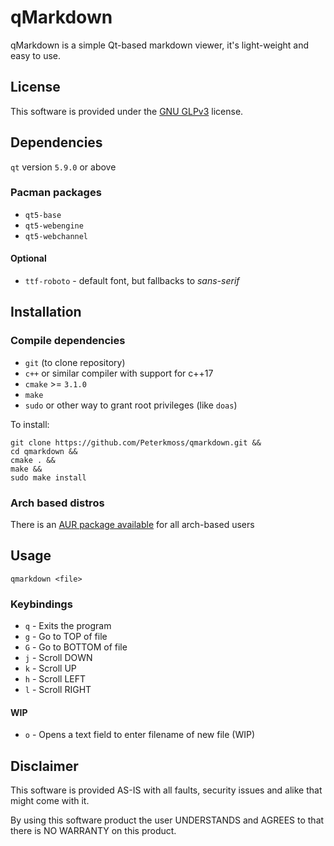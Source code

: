 # qMarkdown

qMarkdown is a simple Qt-based markdown viewer, it's light-weight and easy to use.

## License

This software is provided under the
[GNU GLPv3](https://www.gnu.org/licenses/gpl-3.0.en.html) license.

## Dependencies

`qt` version `5.9.0` or above

### Pacman packages

* `qt5-base`
* `qt5-webengine`
* `qt5-webchannel`

#### Optional

* `ttf-roboto` - default font, but fallbacks to *sans-serif*

## Installation

### Compile dependencies

* `git` (to clone repository)
* `c++` or similar compiler with support for c++17
* `cmake` >= `3.1.0`
* `make`
* `sudo` or other way to grant root privileges (like `doas`)

To install:

```shell
git clone https://github.com/Peterkmoss/qmarkdown.git &&
cd qmarkdown &&
cmake . &&
make &&
sudo make install
```

### Arch based distros

There is an
[AUR package available](https://aur.archlinux.org/packages/qmarkdown/) for all
arch-based users

## Usage

`qmarkdown <file>`

### Keybindings

* `q` - Exits the program
* `g` - Go to TOP of file
* `G` - Go to BOTTOM of file
* `j` - Scroll DOWN
* `k` - Scroll UP
* `h` - Scroll LEFT
* `l` - Scroll RIGHT

#### WIP

* `o` - Opens a text field to enter filename of new file (WIP)

## Disclaimer

This software is provided AS-IS with all faults, security issues and alike that
might come with it.

By using this software product the user UNDERSTANDS and AGREES to that there is
NO WARRANTY on this product.
